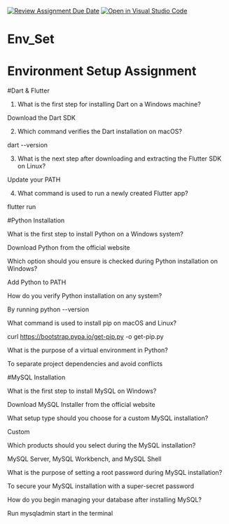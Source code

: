 [![Review Assignment Due Date](https://classroom.github.com/assets/deadline-readme-button-22041afd0340ce965d47ae6ef1cefeee28c7c493a6346c4f15d667ab976d596c.svg)](https://classroom.github.com/a/vnsr1XuU)
[![Open in Visual Studio Code](https://classroom.github.com/assets/open-in-vscode-2e0aaae1b6195c2367325f4f02e2d04e9abb55f0b24a779b69b11b9e10269abc.svg)](https://classroom.github.com/online_ide?assignment_repo_id=16193939&assignment_repo_type=AssignmentRepo)
# Env_Set

# Environment Setup Assignment

#Dart & Flutter

1. What is the first step for installing Dart on a Windows machine?

 Download the Dart SDK

2. Which command verifies the Dart installation on macOS?

 dart --version


3. What is the next step after downloading and extracting the Flutter SDK on Linux?

 Update your PATH

4. What command is used to run a newly created Flutter app?

 flutter run

#Python Installation

What is the first step to install Python on a Windows system?

 Download Python from the official website

Which option should you ensure is checked during Python installation on Windows?

Add Python to PATH

How do you verify Python installation on any system?

 By running python --version

What command is used to install pip on macOS and Linux?

 curl https://bootstrap.pypa.io/get-pip.py -o get-pip.py

What is the purpose of a virtual environment in Python?

 To separate project dependencies and avoid conflicts

#MySQL Installation

What is the first step to install MySQL on Windows?

 Download MySQL Installer from the official website

What setup type should you choose for a custom MySQL installation?

 Custom

Which products should you select during the MySQL installation?

 MySQL Server, MySQL Workbench, and MySQL Shell

What is the purpose of setting a root password during MySQL installation?

 To secure your MySQL installation with a super-secret password

How do you begin managing your database after installing MySQL?

 Run mysqladmin start in the terminal

